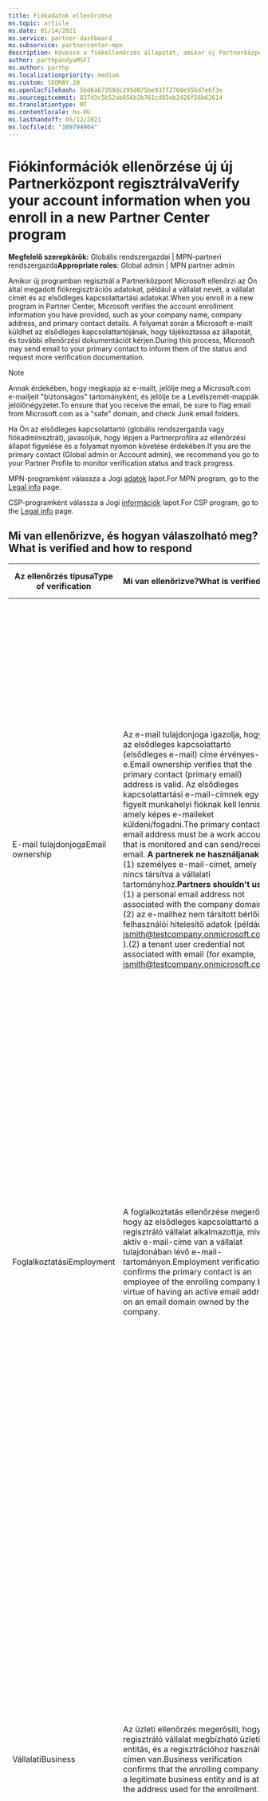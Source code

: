 ```yaml
---
title: Fiókadatok ellenőrzése
ms.topic: article
ms.date: 01/14/2021
ms.service: partner-dashboard
ms.subservice: partnercenter-mpn
description: Kövesse a fiókellenőrzés állapotát, amikor új Partnerközpont regisztrálni. További információk szükség esetén való megszabadása.
author: parthpandyaMSFT
ms.author: parthp
ms.localizationpriority: medium
ms.custom: SEOMAY.20
ms.openlocfilehash: 5bd6ab7359dc295d075be937f2760e55bd7e6f3e
ms.sourcegitcommit: 837d3c5b52ab056b2b761cd85eb2426f56b62614
ms.translationtype: MT
ms.contentlocale: hu-HU
ms.lasthandoff: 05/12/2021
ms.locfileid: "109794904"
---
```

# <a name="verify-your-account-information-when-you-enroll-in-a-new-partner-center-program"></a><span data-ttu-id="07237-104">Fiókinformációk ellenőrzése új új Partnerközpont regisztrálva</span><span class="sxs-lookup"><span data-stu-id="07237-104">Verify your account information when you enroll in a new Partner Center program</span></span>

<span data-ttu-id="07237-105">**Megfelelő szerepkörök:** Globális rendszergazdai | MPN-partneri rendszergazda</span><span class="sxs-lookup"><span data-stu-id="07237-105">**Appropriate roles**: Global admin | MPN partner admin</span></span>

<span data-ttu-id="07237-106">Amikor új programban regisztrál a Partnerközpont Microsoft ellenőrzi az Ön által megadott fiókregisztrációs adatokat, például a vállalat nevét, a vállalat címét és az elsődleges kapcsolattartási adatokat.</span><span class="sxs-lookup"><span data-stu-id="07237-106">When you enroll in a new program in Partner Center, Microsoft verifies the account enrollment information you have provided, such as your company name, company address, and primary contact details.</span></span> <span data-ttu-id="07237-107">A folyamat során a Microsoft e-mailt küldhet az elsődleges kapcsolattartójának, hogy tájékoztassa az állapotát, és további ellenőrzési dokumentációt kérjen.</span><span class="sxs-lookup"><span data-stu-id="07237-107">During this process, Microsoft may send email to your primary contact to inform them of the status and request more verification documentation.</span></span>

>[!NOTE]
><span data-ttu-id="07237-108">Annak érdekében, hogy megkapja az e-mailt, jelölje meg a Microsoft.com e-mailjeit "biztonságos" tartományként, és jelölje be a Levélszemét-mappák jelölőnégyzetet.</span><span class="sxs-lookup"><span data-stu-id="07237-108">To ensure that you receive the email, be sure to flag email from Microsoft.com as a "safe" domain, and check Junk email folders.</span></span>

<span data-ttu-id="07237-109">Ha Ön az elsődleges kapcsolattartó (globális rendszergazda vagy fiókadminisztrát), javasoljuk, hogy lépjen a Partnerprofilra az ellenőrzési állapot figyelése és a folyamat nyomon követése érdekében.</span><span class="sxs-lookup"><span data-stu-id="07237-109">If you are the primary contact (Global admin or Account admin), we recommend you go to your Partner Profile to monitor verification status and track progress.</span></span>

<span data-ttu-id="07237-110">MPN-programként válassza a Jogi [adatok](https://partner.microsoft.com/pcv/accountsettings/connectedpartnerprofile) lapot.</span><span class="sxs-lookup"><span data-stu-id="07237-110">For MPN program, go to the [Legal info](https://partner.microsoft.com/pcv/accountsettings/connectedpartnerprofile) page.</span></span>

<span data-ttu-id="07237-111">CSP-programként válassza a Jogi [információk](https://partner.microsoft.com/pcv/accountsettings/partnerprofile) lapot.</span><span class="sxs-lookup"><span data-stu-id="07237-111">For CSP program, go to the [Legal info](https://partner.microsoft.com/pcv/accountsettings/partnerprofile) page.</span></span>


## <a name="what-is-verified-and-how-to-respond"></a><span data-ttu-id="07237-112">Mi van ellenőrizve, és hogyan válaszolható meg?</span><span class="sxs-lookup"><span data-stu-id="07237-112">What is verified and how to respond</span></span>

|<span data-ttu-id="07237-113">**Az ellenőrzés típusa**</span><span class="sxs-lookup"><span data-stu-id="07237-113">**Type of verification**</span></span>   |<span data-ttu-id="07237-114">**Mi van ellenőrizve?**</span><span class="sxs-lookup"><span data-stu-id="07237-114">**What is verified**</span></span>   |<span data-ttu-id="07237-115">**Mi a mi a mi a tenni, ha elutasítják?**</span><span class="sxs-lookup"><span data-stu-id="07237-115">**What to do if rejected**</span></span>   |
|----------------------------|:-----------------------------------|:--------------------------------------|
|<span data-ttu-id="07237-116">E-mail tulajdonjoga</span><span class="sxs-lookup"><span data-stu-id="07237-116">Email ownership</span></span>   |<span data-ttu-id="07237-117">Az e-mail tulajdonjoga igazolja, hogy az elsődleges kapcsolattartó (elsődleges e-mail) címe érvényes-e.</span><span class="sxs-lookup"><span data-stu-id="07237-117">Email ownership verifies that the primary contact (primary email) address is valid.</span></span> <span data-ttu-id="07237-118">Az elsődleges kapcsolattartási e-mail-címnek egy figyelt munkahelyi fióknak kell lennie, amely képes e-maileket küldeni/fogadni.</span><span class="sxs-lookup"><span data-stu-id="07237-118">The primary contact email address must be a work account that is monitored and can send/receive email.</span></span> <span data-ttu-id="07237-119">**A partnerek ne használjanak**: (1) személyes e-mail-címet, amely nincs társítva a vállalati tartományhoz.</span><span class="sxs-lookup"><span data-stu-id="07237-119">**Partners shouldn't use**: (1) a personal email address not associated with the company domain.</span></span> <span data-ttu-id="07237-120">(2) az e-mailhez nem társított bérlői felhasználói hitelesítő adatok (például jsmith@testcompany.onmicrosoft.com ).</span><span class="sxs-lookup"><span data-stu-id="07237-120">(2) a tenant user credential not associated with email (for example, jsmith@testcompany.onmicrosoft.com).</span></span>  |<span data-ttu-id="07237-121">Ha egy adott napon belül nem kapja meg az e-mail tulajdonjogának ellenőrzésére vonatkozó e-mail-üzenetet, az alábbi hivatkozásokat használhatja: [MPN](https://partner.microsoft.com/pcv/accountsettings/connectedpartnerprofile)esetén, [CSP esetén.](https://partner.microsoft.com/pcv/accountsettings/partnerprofile)</span><span class="sxs-lookup"><span data-stu-id="07237-121">If you don't receive the email ownership verification email message within one business day, you can request we resend using the following links: for [MPN](https://partner.microsoft.com/pcv/accountsettings/connectedpartnerprofile), for [CSP](https://partner.microsoft.com/pcv/accountsettings/partnerprofile).</span></span> <span data-ttu-id="07237-122">A profiloldalon válassza az "Ellenőrző e-mail újraküldése" hivatkozást, hogy a Microsoft újra elküldheti Önnek az e-mailt.</span><span class="sxs-lookup"><span data-stu-id="07237-122">In the profile page, select the "Resend verification email" link for Microsoft to resend the email to you.</span></span> <span data-ttu-id="07237-123">Annak érdekében, hogy megkapja az e-mailt, a Microsoft.com-tól érkező e-mailt biztonságos tartományként jelölje meg, és ellenőrizze a levélszemét-mappákat.</span><span class="sxs-lookup"><span data-stu-id="07237-123">To ensure that the email is received, be sure to flag email from Microsoft.com as a "safe" domain, and check Junk email folders.</span></span>|
|<span data-ttu-id="07237-124">Foglalkoztatási</span><span class="sxs-lookup"><span data-stu-id="07237-124">Employment</span></span> |<span data-ttu-id="07237-125">A foglalkoztatás ellenőrzése megerősíti, hogy az elsődleges kapcsolattartó a regisztráló vállalat alkalmazottja, mivel aktív e-mail-címe van a vállalat tulajdonában lévő e-mail-tartományon.</span><span class="sxs-lookup"><span data-stu-id="07237-125">Employment verification confirms the primary contact is an employee of the enrolling company by virtue of having an active email address on an email domain owned by the company.</span></span>|<span data-ttu-id="07237-126">A foglalkoztatás-ellenőrzés elutasítása esetén az elsődleges kapcsolattartónak (általában a globális vagy fiókadminisztrálónak) meg kell adnia a dokumentációt, amely megerősíti, hogy a kapcsolattartó e-mail-tartománya a munkáltatója tulajdonában van.</span><span class="sxs-lookup"><span data-stu-id="07237-126">If employment verification is rejected, the primary contact (normally your Global or Account Admin) will need to provide documentation confirming the contact's email domain is under the ownership of their employer.</span></span> <span data-ttu-id="07237-127">[Hozzon létre egy támogatási jegyet.](https://partner.microsoft.com/dashboard/support/csp/servicerequests/create?stage=2&topicid=c34a5c81-a111-476d-11a4-81c808c37a6b)</span><span class="sxs-lookup"><span data-stu-id="07237-127">[Create a Support ticket](https://partner.microsoft.com/dashboard/support/csp/servicerequests/create?stage=2&topicid=c34a5c81-a111-476d-11a4-81c808c37a6b).</span></span>|
|<span data-ttu-id="07237-128">Vállalati</span><span class="sxs-lookup"><span data-stu-id="07237-128">Business</span></span>   | <span data-ttu-id="07237-129">Az üzleti ellenőrzés megerősíti, hogy a regisztráló vállalat megbízható üzleti entitás, és a regisztrációhoz használt címen van.</span><span class="sxs-lookup"><span data-stu-id="07237-129">Business verification confirms that the enrolling company is a legitimate business entity and is at the address used for the enrollment.</span></span>|<span data-ttu-id="07237-130">Győződjön meg arról, hogy [](https://partner.microsoft.com/pcv/accountsettings/connectedpartnerprofile) a jogi üzleti profilban a vállalat neve és címe nem tartalmaz helyesírási hibákat és rövidítéseket, és pontosan egyeznie kell a hivatalos vállalati üzleti regisztrációs rekordokkal.</span><span class="sxs-lookup"><span data-stu-id="07237-130">Confirm that the company name and address in your [Legal business profile](https://partner.microsoft.com/pcv/accountsettings/connectedpartnerprofile) are free of spelling errors and abbreviations and match your formal company business registration records exactly.</span></span> <span data-ttu-id="07237-131">Az elsődleges kapcsolattartónak (általában a globális vagy fiókadminisztrációs rendszergazdának) meg kell adnia a hivatalos dokumentációt, például egy üzleti regisztrációs vagy adóregisztrációs tanúsítványt vagy nyugtát a vállalat saját országában, vagy megerősítve, hogy a vállalat jogosult az adott entitásnév alapján üzleti tevékenységre, és a regisztrációs címen található.</span><span class="sxs-lookup"><span data-stu-id="07237-131">The primary contact (normally your Global or Account admin) will be asked to provide official documentation, such as a business registration or tax registration certificate or receipt, from the company's home country or municipality confirming that the company is authorized to do business under that entity name and is located at the enrollment address.</span></span> [<span data-ttu-id="07237-132">Támogatási jegy létrehozása</span><span class="sxs-lookup"><span data-stu-id="07237-132">Create a Support ticket</span></span>](https://partner.microsoft.com/dashboard/support/csp/servicerequests/create?stage=2&topicid=52ac28f3-d58f-99d9-9846-3df5a6477c54)|

>[!NOTE]
><span data-ttu-id="07237-133">Ismerje meg, hogyan frissítheti [jogi üzleti profilját (címét).](update-your-partner-profile.md)</span><span class="sxs-lookup"><span data-stu-id="07237-133">Learn how to update your [Legal Business Profile (address)](update-your-partner-profile.md).</span></span>

## <a name="when-verification-concludes"></a><span data-ttu-id="07237-134">Az ellenőrzés befejeztének</span><span class="sxs-lookup"><span data-stu-id="07237-134">When verification concludes</span></span>

<span data-ttu-id="07237-135">Az ellenőrzési folyamat befejezése után a regisztráció ellenőrzési állapota a profillapon "Függőben" állapotról "Engedélyezett" állapotra változik, és a lapon megjelenő állapottal rendelkező folyamatlépések eltűnnek.</span><span class="sxs-lookup"><span data-stu-id="07237-135">Once the verification process is complete, the verification status of your enrollment on the profile page will change from "pending" to "authorized," and the process steps with status displayed on that page will disappear.</span></span>
<span data-ttu-id="07237-136">Az elsődleges kapcsolattartó az ellenőrzés befejezése után néhány munkanapon belül e-mailt kap a Microsofttól.</span><span class="sxs-lookup"><span data-stu-id="07237-136">The primary contact will receive an email from Microsoft within a few business days after the verification is completed.</span></span> 

<span data-ttu-id="07237-137">A profilba való bejelentkezés után, ha a Függőben lévő műveleteket **látja,** hajtsa végre a szükséges módosításokat az alábbiak szerint:</span><span class="sxs-lookup"><span data-stu-id="07237-137">After signing into your profile, if you see **Pending actions**, complete the necessary changes as follows:</span></span>

- <span data-ttu-id="07237-138">Az MPN-programhoz válassza a Jogi [adatok](https://partner.microsoft.com/pcv/accountsettings/connectedpartnerprofile) lapot.</span><span class="sxs-lookup"><span data-stu-id="07237-138">For the MPN program, go to the [Legal info](https://partner.microsoft.com/pcv/accountsettings/connectedpartnerprofile) page.</span></span>  
- <span data-ttu-id="07237-139">A CSP-programhoz válassza a Jogi [adatok](https://partner.microsoft.com/pcv/accountsettings/partnerprofile) lapot.</span><span class="sxs-lookup"><span data-stu-id="07237-139">For the CSP program, go to the [Legal info](https://partner.microsoft.com/pcv/accountsettings/partnerprofile) page.</span></span>

<span data-ttu-id="07237-140">Ha segítségre van szüksége a Partnerközpont lépései elvégzéséhez, lépjen kapcsolatba a partnertámogatási csapattal, és nyithat egy jegyet a támogatási Partnerközpont.</span><span class="sxs-lookup"><span data-stu-id="07237-140">If you need assistance completing these steps in Partner Center, you can contact the partner support team by opening a ticket in the Support section of Partner Center.</span></span> <span data-ttu-id="07237-141">Ehhez kezdjen a Súgó [és támogatás oldalon.](https://partner.microsoft.com/dashboard/support/servicerequests/create?stage=2&topicid=21655de7-7dbb-4927-33a2-f60f45feadf3)</span><span class="sxs-lookup"><span data-stu-id="07237-141">To do this, start on the [Help and support](https://partner.microsoft.com/dashboard/support/servicerequests/create?stage=2&topicid=21655de7-7dbb-4927-33a2-f60f45feadf3) page.</span></span>
